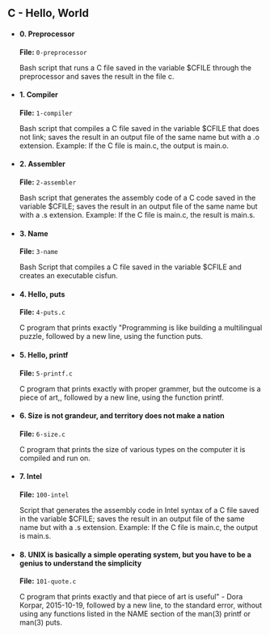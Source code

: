 <h2>C - Hello, World</h2>
<ul>
    <li>
        <h4>0. Preprocessor</h4>
        <p><strong>File:</strong> <code>0-preprocessor</code></p>
        Bash script that runs a C file saved in the variable $CFILE through the preprocessor and saves the result in the file c.
    </li>
    <li>
        <h4>1. Compiler</h4>
        <p><strong>File:</strong> <code>1-compiler</code></p>
        Bash script that compiles a C file saved in the variable $CFILE that does not link; saves the result in an output file of the same name but with a .o extension. Example: If the C file is main.c, the output is main.o.
    </li>
    <li>
        <h4>2. Assembler</h4>
        <p><strong>File:</strong> <code>2-assembler</code></p>
        Bash script that generates the assembly code of a C code saved in the variable $CFILE; saves the result in an output file of the same name but with a .s extension. Example: If the C file is main.c, the result is main.s.
    </li>
    <li>
        <h4>3. Name</h4>
        <p><strong>File:</strong> <code>3-name</code></p>
        Bash Script that compiles a C file saved in the variable $CFILE and creates an executable cisfun.
    </li>
    <li>
        <h4>4. Hello, puts</h4>
        <p><strong>File:</strong> <code>4-puts.c</code></p>
        C program that prints exactly "Programming is like building a multilingual puzzle, followed by a new line, using the function puts.
    </li>
    <li>
        <h4>5. Hello, printf</h4>
        <p><strong>File:</strong> <code>5-printf.c</code></p>
        C program that prints exactly with proper grammer, but the outcome is a piece of art,, followed by a new line, using the function printf.
    </li>
    <li>
        <h4>6. Size is not grandeur, and territory does not make a nation</h4>
        <p><strong>File:</strong> <code>6-size.c</code></p>
        C program that prints the size of various types on the computer it is compiled and run on.
    </li>
    <li>
        <h4>7. Intel</h4>
        <p><strong>File:</strong> <code>100-intel</code></p>
        Script that generates the assembly code in Intel syntax of a C file saved in the variable $CFILE; saves the result in an output file of the same name but with a .s extension. Example: If the C file is main.c, the output is main.s.
    </li>
    <li>
        <h4>8. UNIX is basically a simple operating system, but you have to be a genius to understand the simplicity</h4>
        <p><strong>File:</strong> <code>101-quote.c</code></p>
        C program that prints exactly and that piece of art is useful" - Dora Korpar, 2015-10-19, followed by a new line, to the standard error, without using any functions listed in the NAME section of the man(3) printf or man(3) puts.
    </li>
</ul>
